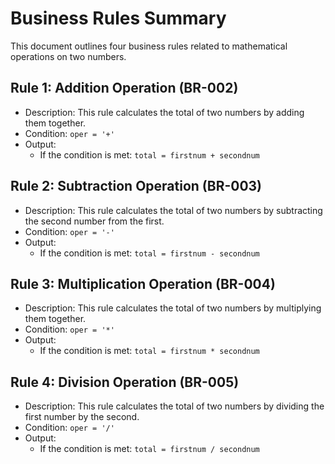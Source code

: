 # Business Rules Summary
This document outlines four business rules related to mathematical operations on two numbers.
## Rule 1: Addition Operation (BR-002)
* Description: This rule calculates the total of two numbers by adding them together.
* Condition: `oper = '+'`
* Output:
	* If the condition is met: `total = firstnum + secondnum`
## Rule 2: Subtraction Operation (BR-003)
* Description: This rule calculates the total of two numbers by subtracting the second number from the first.
* Condition: `oper = '-'`
* Output:
	* If the condition is met: `total = firstnum - secondnum`
## Rule 3: Multiplication Operation (BR-004)
* Description: This rule calculates the total of two numbers by multiplying them together.
* Condition: `oper = '*'`
* Output:
	* If the condition is met: `total = firstnum * secondnum`
## Rule 4: Division Operation (BR-005)
* Description: This rule calculates the total of two numbers by dividing the first number by the second.
* Condition: `oper = '/'`
* Output:
	* If the condition is met: `total = firstnum / secondnum`